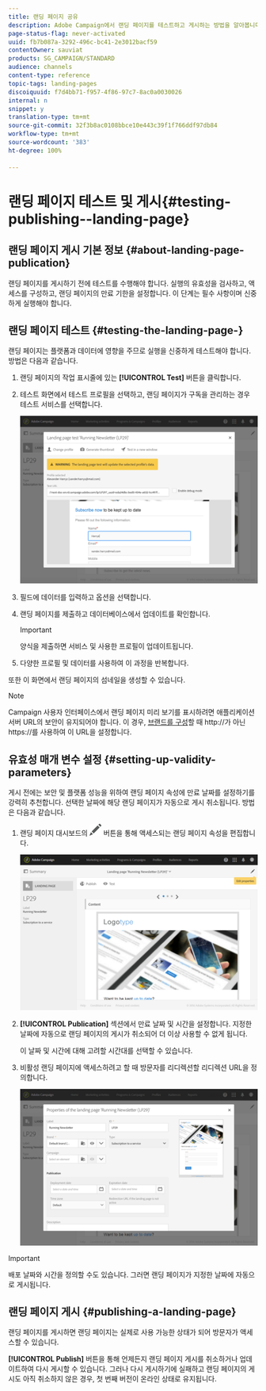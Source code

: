 ```yaml
---
title: 랜딩 페이지 공유
description: Adobe Campaign에서 랜딩 페이지를 테스트하고 게시하는 방법을 알아봅니다.
page-status-flag: never-activated
uuid: fb7b087a-3292-496c-bc41-2e3012bacf59
contentOwner: sauviat
products: SG_CAMPAIGN/STANDARD
audience: channels
content-type: reference
topic-tags: landing-pages
discoiquuid: f7d4bb71-f957-4f86-97c7-8ac0a0030026
internal: n
snippet: y
translation-type: tm+mt
source-git-commit: 32f3b8ac0108bbce10e443c39f1f766ddf97db84
workflow-type: tm+mt
source-wordcount: '383'
ht-degree: 100%

---
```



# 랜딩 페이지 테스트 및 게시{#testing-publishing--landing-page}

## 랜딩 페이지 게시 기본 정보 {#about-landing-page-publication}

랜딩 페이지를 게시하기 전에 테스트를 수행해야 합니다. 실행의 유효성을 검사하고, 액세스를 구성하고, 랜딩 페이지의 만료 기한을 설정합니다. 이 단계는 필수 사항이며 신중하게 실행해야 합니다.

## 랜딩 페이지 테스트 {#testing-the-landing-page-}

랜딩 페이지는 플랫폼과 데이터에 영향을 주므로 실행을 신중하게 테스트해야 합니다. 방법은 다음과 같습니다.

1. 랜딩 페이지의 작업 표시줄에 있는 **[!UICONTROL Test]** 버튼을 클릭합니다.
1. 테스트 화면에서 테스트 프로필을 선택하고, 랜딩 페이지가 구독을 관리하는 경우 테스트 서비스를 선택합니다.

   ![](assets/lp_test_2.png)

1. 필드에 데이터를 입력하고 옵션을 선택합니다.
1. 랜딩 페이지를 제출하고 데이터베이스에서 업데이트를 확인합니다.

   >[!IMPORTANT]
   >
   >양식을 제출하면 서비스 및 사용한 프로필이 업데이트됩니다.

1. 다양한 프로필 및 데이터를 사용하여 이 과정을 반복합니다.

또한 이 화면에서 랜딩 페이지의 섬네일을 생성할 수 있습니다.

>[!NOTE]
>
>Campaign 사용자 인터페이스에서 랜딩 페이지 미리 보기를 표시하려면 애플리케이션 서버 URL의 보안이 유지되어야 합니다. 이 경우, [브랜드를 구성](../../administration/using/branding.md#configuring-and-using-brands)할 때 http://가 아닌 https://를 사용하여 이 URL을 설정합니다.

## 유효성 매개 변수 설정 {#setting-up-validity-parameters}

게시 전에는 보안 및 플랫폼 성능을 위하여 랜딩 페이지 속성에 만료 날짜를 설정하기를 강력히 추천합니다. 선택한 날짜에 해당 랜딩 페이지가 자동으로 게시 취소됩니다. 방법은 다음과 같습니다.

1. 랜딩 페이지 대시보드의 ![](assets/edit_darkgrey-24px.png) 버튼을 통해 액세스되는 랜딩 페이지 속성을 편집합니다.

   ![](assets/lp_edit_properties_button.png)

1. **[!UICONTROL Publication]** 섹션에서 만료 날짜 및 시간을 설정합니다. 지정한 날짜에 자동으로 랜딩 페이지의 게시가 취소되어 더 이상 사용할 수 없게 됩니다.

   이 날짜 및 시간에 대해 고려할 시간대를 선택할 수 있습니다.

1. 비활성 랜딩 페이지에 액세스하려고 할 때 방문자를 리디렉션할 리디렉션 URL을 정의합니다.

   ![](assets/lp_settings_general.png)

>[!IMPORTANT]
>
>배포 날짜와 시간을 정의할 수도 있습니다. 그러면 랜딩 페이지가 지정한 날짜에 자동으로 게시됩니다.

## 랜딩 페이지 게시 {#publishing-a-landing-page}

랜딩 페이지를 게시하면 랜딩 페이지는 실제로 사용 가능한 상태가 되어 방문자가 액세스할 수 있습니다.

**[!UICONTROL Publish]** 버튼을 통해 언제든지 랜딩 페이지 게시를 취소하거나 업데이트하여 다시 게시할 수 있습니다. 그러나 다시 게시하기에 실패하고 랜딩 페이지의 게시도 아직 취소하지 않은 경우, 첫 번째 버전이 온라인 상태로 유지됩니다.
